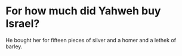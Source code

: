 # For how much did Yahweh buy Israel?

He bought her for fifteen pieces of silver and a homer and a lethek of barley.
